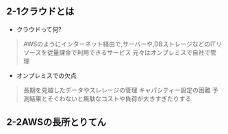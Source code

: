 ## 2-1クラウドとは

- クラウドって何?
 > AWSのようにインターネット経由で,サーバーや,DBストレージなどのITリソースを従量課金で利用できるサービス
 > 元々はオンプレミスで自社で管理
- オンプレミスでの欠点
 > 長期を見越したデータやスレレージの管理
 > キャパシティー設定の困難
 > 予測結果とそぐわないと無駄なコストや負荷が大きすぎたりする

## 2-2AWSの長所とりてん





